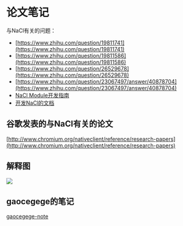 # 论文笔记

与NaCl有关的问题：

* [https://www.zhihu.com/question/19811741](https://www.zhihu.com/question/19811741)
* [https://www.zhihu.com/question/19811586](https://www.zhihu.com/question/19811586)
* [https://www.zhihu.com/question/26529678](https://www.zhihu.com/question/26529678)
* [https://www.zhihu.com/question/23067497/answer/40878704](https://www.zhihu.com/question/23067497/answer/40878704)
* [NaCl Module开发指南](https://developer.chrome.com/native-client)
* [开发NaCl的文档](https://www.chromium.org/nativeclient)

## 谷歌发表的与NaCl有关的论文

[http://www.chromium.org/nativeclient/reference/research-papers](http://www.chromium.org/nativeclient/reference/research-papers)

## 解释图

![](https://developer.chrome.com/native-client/images/web-app-with-nacl.png)

## gaocegege的笔记

[gaocegege-note](./gaocegege.md)
